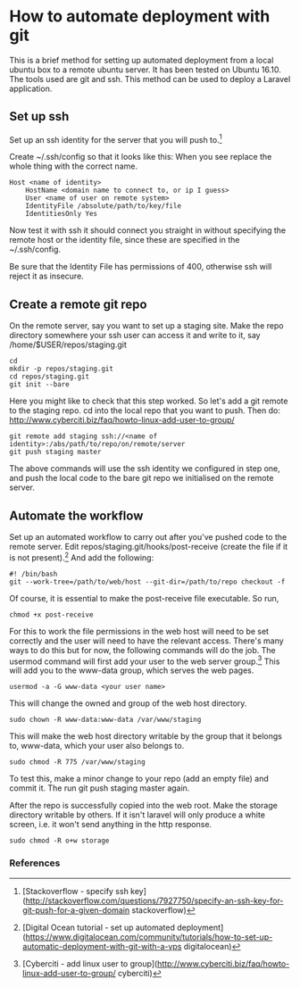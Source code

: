 # How to automate deployment with git

This is a brief method for setting up automated deployment from a local ubuntu box to a remote ubuntu server. It has been tested on Ubuntu 16.10. The tools used are git and ssh. This method can be used to deploy a Laravel application. 

## Set up ssh

Set up an ssh identity for the server that you will push to.[^1]

Create ~/.ssh/config so that it looks like this:
When you see <name> replace the whole thing with the correct name.

    Host <name of identity>
        HostName <domain name to connect to, or ip I guess>
        User <name of user on remote system>
        IdentityFile /absolute/path/to/key/file
        IdentitiesOnly Yes

Now test it with ssh <name of identity> it should connect you straight in without specifying the remote host or the identity file, since these are specified in the ~/.ssh/config.

Be sure that the Identity File has permissions of 400, otherwise ssh will reject it as insecure.

## Create a remote git repo

On the remote server, say you want to set up a staging site. Make the repo directory somewhere your ssh user can access it and write to it, say /home/$USER/repos/staging.git

    cd 
    mkdir -p repos/staging.git
    cd repos/staging.git
    git init --bare

Here you might like to check that this step worked. So let's add a git remote to the staging repo.
cd into the local repo that you want to push. Then do:
http://www.cyberciti.biz/faq/howto-linux-add-user-to-group/

    git remote add staging ssh://<name of identity>:/abs/path/to/repo/on/remote/server
    git push staging master

The above commands will use the ssh identity we configured in step one, and push the local code to the bare git repo we initialised on the remote server.

## Automate the workflow

Set up an automated workflow to carry out after you've pushed code to the remote server. Edit repos/staging.git/hooks/post-receive (create the file if it is not present).[^2] And add the following:

    #! /bin/bash
    git --work-tree=/path/to/web/host --git-dir=/path/to/repo checkout -f

Of course, it is essential to make the post-receive file executable. So run, 

    chmod +x post-receive

For this to work the file permissions in the web host will need to be set correctly and the user will need to have the relevant access. There's many ways to do this but for now, the following commands will do the job. The usermod command will first add your user to the web server group.[^3] This will add you to the www-data group, which serves the web pages. 

    usermod -a -G www-data <your user name>

This will change the owned and group of the web host directory.

    sudo chown -R www-data:www-data /var/www/staging

This will make the web host directory writable by the group that it belongs to, www-data, which your user also belongs to.

    sudo chmod -R 775 /var/www/staging


To test this, make a minor change to your repo (add an empty file) and commit it. The run git push staging master again.

After the repo is successfully copied into the web root. Make the storage directory writable by others. If it isn't laravel will only produce a white screen, i.e. it won't send anything in the http response.

    sudo chmod -R o+w storage

### References
[^1]: [Stackoverflow - specify ssh key](http://stackoverflow.com/questions/7927750/specify-an-ssh-key-for-git-push-for-a-given-domain stackoverflow)
[^2]: [Digital Ocean tutorial - set up automated deployment](https://www.digitalocean.com/community/tutorials/how-to-set-up-automatic-deployment-with-git-with-a-vps digitalocean)
[^3]: [Cyberciti - add linux user to group](http://www.cyberciti.biz/faq/howto-linux-add-user-to-group/ cyberciti)
